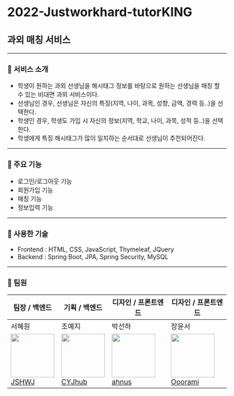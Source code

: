 # 2022-Justworkhard-tutorKING 
## 과외 매칭 서비스
------------
### 📌 서비스 소개 
* 학생이 원하는 과외 선생님을 해시태그 정보를 바탕으로 원하는 선생님을 매칭 할 수 있는 비대면 과외 서비스이다.      
* 선생님인 경우, 선생님은 자신의 특징(지역, 나이, 과목, 성향, 금액, 경력 등..)을 선택한다.   
* 학생인 경우, 학생도 가입 시 자신의 정보(지역, 학교, 나이, 과목, 성적 등..)을 선택한다.   
* 학생에게 특징 해시태그가 많이 일치하는 순서대로 선생님이 추천되어진다.   
------------
### 📌 주요 기능
- 로그인/로그아웃 기능
- 회원가입 기능
- 매칭 기능
- 정보입력 기능
------------
### 📌 사용한 기술
- Frontend : HTML, CSS, JavaScript, Thymeleaf, JQuery
- Backend : Spring Boot, JPA, Spring Security, MySQL
------------
### 📌 팀원
| 팀장 / 백엔드 | 기획 / 백엔드 | 디자인 / 프론트엔드 | 디자인 / 프론트엔드|
| --- | --- | --- | --- |
| 서혜원 | 조예지 | 박선하 | 장윤서 |
| <img src="https://avatars.githubusercontent.com/u/81088222?v=4" width="100px" height="100px"><br/><a href="https://github.com/JSHWJ">JSHWJ</a> | <img src="https://avatars.githubusercontent.com/u/81136546?v=4" width="100px" height="100px"><br><a href="https://github.com/CYJhub">CYJhub</a> |<img src="https://avatars.githubusercontent.com/u/103306888?v=4" width="100px" height="100px"><br><a href="https://github.com/ahnus">ahnus</a>| <img src="https://avatars.githubusercontent.com/u/90558692?v=4" width="100px" height="100px"><br><a href="https://github.com/Ooorami">Ooorami</a> 
